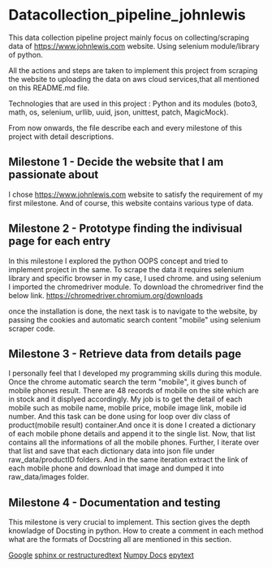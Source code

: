 # Datacollection_pipeline_johnlewis
This data collection pipeline project mainly focus on collecting/scraping data of https://www.johnlewis.com website. 
Using selenium module/library of python. 

All the actions and steps are taken to implement this project from scraping the website to uploading the data on aws cloud services,that all mentioned on this README.md file.

Technologies that are used in this project : Python and its modules (boto3, math, os, selenium, urllib, uuid, json, unittest, patch, MagicMock).

From now onwards, the file describe each and every milestone of this project with detail descriptions.
## Milestone 1 - Decide the website that I am passionate about
I chose https://www.johnlewis.com website to satisfy the requirement of my first milestone. And of course, this website contains various type of data.

## Milestone 2 - Prototype finding the indivisual page for each entry
In this milestone I explored the python OOPS concept and tried to implement project in the same. To scrape the data it requires selenium library and specific browser in my case, I used chrome. and using selenium I imported the chromedriver module. To download the chromedriver find the below link.
https://chromedriver.chromium.org/downloads

once the installation is done, the next task is to navigate to the website, by passing the cookies and automatic search content "mobile" using selenium scraper code.

## Milestone 3 - Retrieve data from details page
I personally feel that I developed my programming skills during this module. 
Once the chrome automatic search the term "mobile", it gives bunch of mobile phones result. There are 48 records of mobile on the site which are in stock and it displyed accordingly. My job is to get the detail of each mobile such as mobile name, mobile price, mobile image link, mobile id number. And this task can be done using for loop over div class of product(mobile result) container.And once it is done I created a dictionary of each mobile phone details and append it to the single list. Now, that list contains all the informations of all the mobile phones. Further, I iterate over that list and save that each dictionary data into json file under raw_data/productID folders. And in the same iteration extract the link of each mobile phone and download that image and dumped it into raw_data/images folder.

## Milestone 4 - Documentation and testing
This milestone is very crucial to implement. This section gives the depth knowladge of Docsting in python. How to create a comment in each method what are the formats of Docstring all are mentioned in this section.

<a href="https://google.github.io/styleguide/pyguide.html" target="_blank">Google</a>
<a href="http://sphinx-doc.org/markup/desc.html" target="_blank">sphinx or restructuredtext</a>
<a href="https://numpydoc.readthedocs.io/en/latest/format.html" target="_blank">Numpy Docs</a>
<a href="https://epytext.readthedocs.io/en/latest/format.html" target="_blank">epytext</a>







